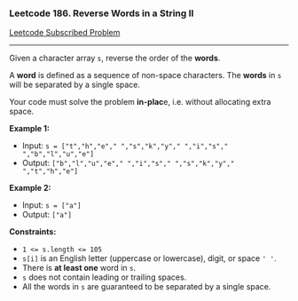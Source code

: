 ### Leetcode 186. Reverse Words in a String II

[Leetcode Subscribed Problem](https://leetcode.com/problems/reverse-words-in-a-string-ii/)

---

Given a character array `s`, reverse the order of the **words**.

A **word** is defined as a sequence of non-space characters. The **words** in `s` will be separated by a single space.

Your code must solve the problem **in-plac**e, i.e. without allocating extra space.

**Example 1:**

- Input: `s = ["t","h","e"," ","s","k","y"," ","i","s"," ","b","l","u","e"]`
- Output: `["b","l","u","e"," ","i","s"," ","s","k","y"," ","t","h","e"]`

**Example 2:**

- Input: `s = ["a"]`
- Output: `["a"]`

**Constraints:**

- `1 <= s.length <= 105`
- `s[i]` is an English letter (uppercase or lowercase), digit, or space `' '`.
- There is **at least one** word in `s`.
- `s` does not contain leading or trailing spaces.
- All the words in `s` are guaranteed to be separated by a single space.
